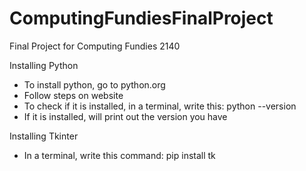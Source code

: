 # ComputingFundiesFinalProject
Final Project for Computing Fundies 2140

Installing Python
- To install python, go to python.org
- Follow steps on website
- To check if it is installed, in a terminal, write this:
    python --version
- If it is installed, will print out the version you have


Installing Tkinter
- In a terminal, write this command: 
    pip install tk

